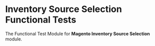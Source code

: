 # Inventory Source Selection Functional Tests

The Functional Test Module for **Magento Inventory Source Selection** module.
